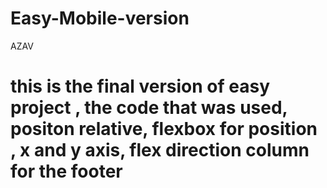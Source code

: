 # Easy-Mobile-version
AZAV
# this is the final version of easy project , the code that was used, positon relative, flexbox for position , x and y axis, flex direction column for the footer
